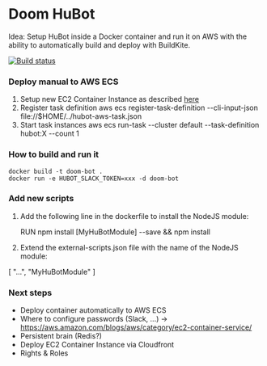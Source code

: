 Doom HuBot
===========

Idea: Setup HuBot inside a Docker container and run it on AWS with the ability to automatically build and deploy with BuildKite.

[![Build status](https://badge.buildkite.com/8a77f89cfdd3ce29f9a749224c1f80327e9b9c3e96ee755f95.svg)](https://buildkite.com/ca/rebuild-he-man)

### Deploy manual to AWS ECS
1. Setup new EC2 Container Instance as described [here](http://docs.aws.amazon.com/AmazonECS/latest/developerguide/ECS_GetStarted.html)
2. Register task definition
      aws ecs register-task-definition --cli-input-json file://$HOME/../hubot-aws-task.json
3. Start task instances
      aws ecs run-task --cluster default --task-definition hubot:X --count 1



### How to build and run it
    docker build -t doom-bot .
    docker run -e HUBOT_SLACK_TOKEN=xxx -d doom-bot

### Add new scripts
1. Add the following line in the dockerfile to install the NodeJS module:

    RUN npm install [MyHuBotModule] --save && npm install

2. Extend the external-scripts.json file with the name of the NodeJS module:

  [ "...",
    "MyHuBotModule"
    ]


### Next steps
* Deploy container automatically to AWS ECS
* Where to configure passwords (Slack, ...) -> https://aws.amazon.com/blogs/aws/category/ec2-container-service/
* Persistent brain (Redis?)
* Deploy EC2 Container Instance via Cloudfront
* Rights & Roles
